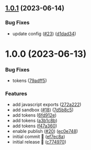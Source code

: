 ## [1.0.1](https://github.com/Kong/design-system/compare/v1.0.0...v1.0.1) (2023-06-14)


### Bug Fixes

* update config ([#23](https://github.com/Kong/design-system/issues/23)) ([d1dad34](https://github.com/Kong/design-system/commit/d1dad34577da53290e3fefb0a4a76ae0be37cf29))

# 1.0.0 (2023-06-13)


### Bug Fixes

* tokens ([79adff5](https://github.com/Kong/design-system/commit/79adff5768656b506306ec49397fac31e361de27))


### Features

* add javascript exports ([272a222](https://github.com/Kong/design-system/commit/272a222b5a8aa0a3eb9cee82e919126212f08ece))
* add sandbox ([#18](https://github.com/Kong/design-system/issues/18)) ([7d5b8c5](https://github.com/Kong/design-system/commit/7d5b8c50a7a190adb4fa8677728fc89759815b3c))
* add tokens ([6fd912e](https://github.com/Kong/design-system/commit/6fd912ec45a966e30344d0beac2aba44442ad8ae))
* add tokens ([a3b1c8b](https://github.com/Kong/design-system/commit/a3b1c8b9113b54afe658e22ea0790e4d7c46b9d7))
* add tokens ([f47a360](https://github.com/Kong/design-system/commit/f47a360e01a9298d6eeb11d45812f6b69ad1d34b))
* enable publish ([#20](https://github.com/Kong/design-system/issues/20)) ([ec0e748](https://github.com/Kong/design-system/commit/ec0e7480987eceb9807652aebb4223e160da1597))
* initial commit :rocket: ([ef7ec8a](https://github.com/Kong/design-system/commit/ef7ec8af1bbde00f1289789104e92b4c48e3a935))
* initial release :rocket: ([c774970](https://github.com/Kong/design-system/commit/c774970a05f3e48718cea9c423e90736962c93a6))
